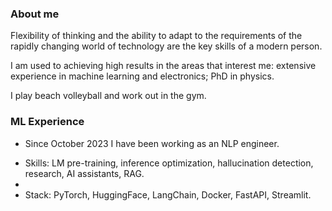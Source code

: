 ### About me

Flexibility of thinking and the ability to adapt to the requirements of the rapidly changing world of technology are the key skills of a modern person.

I am used to achieving high results in the areas that interest me: extensive experience in machine learning and electronics; PhD in physics.

I play beach volleyball and work out in the gym.

### ML Experience

* Since October 2023 I have been working as an NLP engineer.

- Skills: LM pre-training, inference optimization, hallucination detection, research, AI assistants, RAG.
- 
- Stack: PyTorch, HuggingFace, LangChain, Docker, FastAPI, Streamlit.

<!--
**ivan-kud/ivan-kud** is a ✨ _special_ ✨ repository because its `README.md` (this file) appears on your GitHub profile.

Here are some ideas to get you started:

- 🔭 I’m currently working on ...
- 🌱 I’m currently learning ...
- 👯 I’m looking to collaborate on ...
- 🤔 I’m looking for help with ...
- 💬 Ask me about ...
- 📫 How to reach me: ...
- 😄 Pronouns: ...
- ⚡ Fun fact: ...
-->
